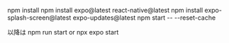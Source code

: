 npm install
npm install expo@latest react-native@latest
npm install expo-splash-screen@latest expo-updates@latest
npm start -- --reset-cache

以降は
npm run start
or
npx expo start
